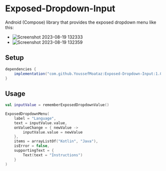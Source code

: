 # Exposed-Dropdown-Input
Android (Compose) library that provides the exposed dropdown menu like this:
- ![Screenshot 2023-08-19 132333](https://github.com/YoussefMoataz/Exposed-Dropdown-Input/assets/50296580/7ac1561a-533b-47bd-9b50-a8ba668dc2be)
- ![Screenshot 2023-08-19 132359](https://github.com/YoussefMoataz/Exposed-Dropdown-Input/assets/50296580/cc8eb126-72fd-48a2-b629-36b626b3e4cb)

## Setup
``` gradle
dependencies {
    implementation("com.github.YoussefMoataz:Exposed-Dropdown-Input:1.0.0")
}
```

## Usage
``` Kotlin
val inputValue = rememberExposedDropdownValue()

ExposedDropdownMenu(
    label = "Language",
    text = inputValue.value,
    onValueChange = { newValue ->
        inputValue.value = newValue
    },
    items = arrayListOf("Kotlin", "Java"),
    isError = false,
    supportingText = {
        Text(text = "Instructions")
    }
)
```
